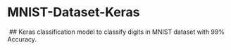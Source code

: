 # MNIST-Dataset-Keras
<img href="https://cdn-images-1.medium.com/max/640/1*9Mjoc_J0JR294YwHGXwCeg.jpeg">
## Keras classification model to classify digits in MNIST dataset with 99% Accuracy.
